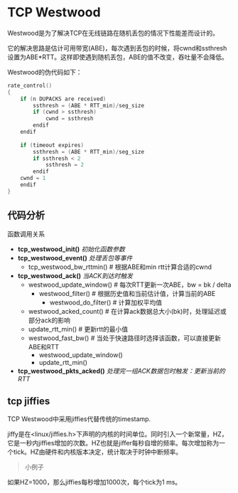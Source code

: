 # TCP Westwood 

Westwood是为了解决TCP在无线链路在随机丢包的情况下性能差而设计的。

它的解决思路是估计可用带宽(ABE)，每次遇到丢包的时候，将cwnd和ssthresh设置为ABE*RTT。这样即使遇到随机丢包，ABE的值不改变，吞吐量不会降低。

Westwood的伪代码如下：

```c
rate_control()
{
	if (n DUPACKS are received)
		ssthresh = (ABE * RTT_min)/seg_size
		if (cwnd > ssthresh)
			cwnd = ssthresh
		endif
	endif
	
	if (timeout expires)
		ssthresh = (ABE * RTT_min)/seg_size
		if ssthresh < 2
			ssthresh = 2
		endif
	cwnd = 1
	endif
}
```



## 代码分析

函数调用关系

- **tcp_westwood_init()**    *初始化函数参数*
- **tcp_westwood_event()**    *处理丢包等事件*
  - tcp_westwood_bw_rttmin()    # 根据ABE和min rtt计算合适的cwnd
- **tcp_westwood_ack()**    *当ACK到达时触发*
  - westwood_update_window()    # 每次RTT更新一次ABE，bw = bk / delta
    - westwood_filter() # 根据历史值和当前估计值，计算当前的ABE
      - westwood_do_filter()   # 计算加权平均值
  - westwood_acked_count()   # 在计算ack数据总大小(bk)时，处理延迟或部分ack的影响
  - update_rtt_min()   # 更新rtt的最小值
  - westwood_fast_bw() # 当处于快速路径时选择该函数，可以直接更新ABE和RTT
    - westwood_update_window()
    - update_rtt_min()
- **tcp_westwood_pkts_acked()**    *处理完一组ACK数据包时触发：更新当前的 RTT*

## tcp jiffies

TCP Westwood中采用jiffies代替传统的timestamp.

jiffy是在<linux/jiffies.h>下声明的内核的时间单位。同时引入一个新常量，HZ，它是一秒内jiffies增加的次数。HZ也就是jiffer每秒自增的频率。每次增加称为一个tick。HZ由硬件和内核版本决定，统计取决于时钟中断频率。

> 小例子

如果HZ=1000，那么jiffies每秒增加1000次，每个tick为1 ms。